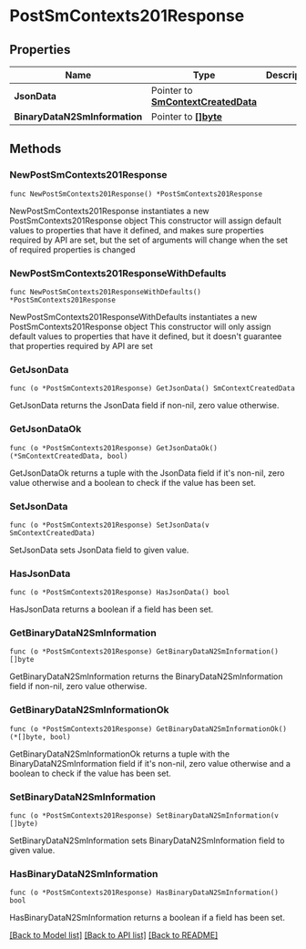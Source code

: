 # PostSmContexts201Response

## Properties

Name | Type | Description | Notes
------------ | ------------- | ------------- | -------------
**JsonData** | Pointer to [**SmContextCreatedData**](SmContextCreatedData.md) |  | [optional] 
**BinaryDataN2SmInformation** | Pointer to [**[]byte**]([]byte.md) |  | [optional] 

## Methods

### NewPostSmContexts201Response

`func NewPostSmContexts201Response() *PostSmContexts201Response`

NewPostSmContexts201Response instantiates a new PostSmContexts201Response object
This constructor will assign default values to properties that have it defined,
and makes sure properties required by API are set, but the set of arguments
will change when the set of required properties is changed

### NewPostSmContexts201ResponseWithDefaults

`func NewPostSmContexts201ResponseWithDefaults() *PostSmContexts201Response`

NewPostSmContexts201ResponseWithDefaults instantiates a new PostSmContexts201Response object
This constructor will only assign default values to properties that have it defined,
but it doesn't guarantee that properties required by API are set

### GetJsonData

`func (o *PostSmContexts201Response) GetJsonData() SmContextCreatedData`

GetJsonData returns the JsonData field if non-nil, zero value otherwise.

### GetJsonDataOk

`func (o *PostSmContexts201Response) GetJsonDataOk() (*SmContextCreatedData, bool)`

GetJsonDataOk returns a tuple with the JsonData field if it's non-nil, zero value otherwise
and a boolean to check if the value has been set.

### SetJsonData

`func (o *PostSmContexts201Response) SetJsonData(v SmContextCreatedData)`

SetJsonData sets JsonData field to given value.

### HasJsonData

`func (o *PostSmContexts201Response) HasJsonData() bool`

HasJsonData returns a boolean if a field has been set.

### GetBinaryDataN2SmInformation

`func (o *PostSmContexts201Response) GetBinaryDataN2SmInformation() []byte`

GetBinaryDataN2SmInformation returns the BinaryDataN2SmInformation field if non-nil, zero value otherwise.

### GetBinaryDataN2SmInformationOk

`func (o *PostSmContexts201Response) GetBinaryDataN2SmInformationOk() (*[]byte, bool)`

GetBinaryDataN2SmInformationOk returns a tuple with the BinaryDataN2SmInformation field if it's non-nil, zero value otherwise
and a boolean to check if the value has been set.

### SetBinaryDataN2SmInformation

`func (o *PostSmContexts201Response) SetBinaryDataN2SmInformation(v []byte)`

SetBinaryDataN2SmInformation sets BinaryDataN2SmInformation field to given value.

### HasBinaryDataN2SmInformation

`func (o *PostSmContexts201Response) HasBinaryDataN2SmInformation() bool`

HasBinaryDataN2SmInformation returns a boolean if a field has been set.


[[Back to Model list]](../README.md#documentation-for-models) [[Back to API list]](../README.md#documentation-for-api-endpoints) [[Back to README]](../README.md)


